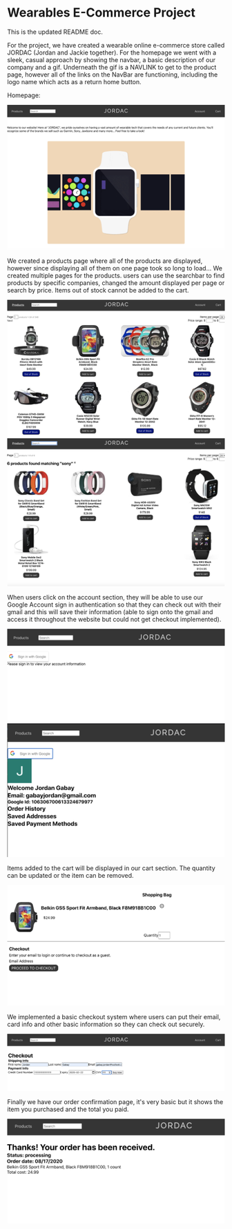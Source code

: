 # Wearables E-Commerce Project

This is the updated README doc.

For the project, we have created a wearable online e-commerce store called JORDAC (Jordan and Jackie together).
For the homepage we went with a sleek, casual approach by showing the navbar, a basic description of our company and a gif. Underneath the gif is a NAVLINK to get to the product page, however all of the links on the NavBar are functioning, including the logo name which acts as a return home button.

Homepage: 

<img src="./images/Homepage.png">

We created a products page where all of the products are displayed, however since displaying all of them on one page took so long to load... We created multiple pages for the products. users can use the searchbar to find products by specific companies, changed the amount displayed per page or search by price. Items out of stock cannot be added to the cart.

<img src="./images/ProductPage.png">
<img src="./images/CompanySearch.png">

When users click on the account section, they will be able to use our Google Account sign in authentication so that they can check out with their gmail and this will save their information (able to sign onto the gmail and access it throughout the website but could not get checkout implemented).

<img src="./images/GoogleLogIn.png">
<img src="./images/GoogleLogIn2.png">

Items added to the cart will be displayed in our cart section. The quantity can be updated or the item can be removed. 

<img src="./images/Cart.png">

We implemented a basic checkout system where users can put their email, card info and other basic information so they can check out securely. 

<img src="./images/Checkout.png">

Finally we have our order confirmation page, it's very basic but it shows the item you purchased and the total you paid. 

<img src="./images/OrderConfirmation.png">